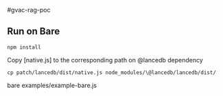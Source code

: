 #gvac-rag-poc

## Run on Bare

`npm install`

Copy [native.js] to the corresponding path on @lancedb dependency

`cp patch/lancedb/dist/native.js node_modules/\@lancedb/lancedb/dist/`

bare examples/example-bare.js
